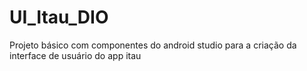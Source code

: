 # UI_Itau_DIO
Projeto básico com componentes do android studio para a criação da interface de usuário do app itau
